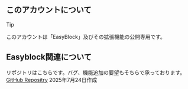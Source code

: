 ## このアカウントについて
> [!TIP]
> このアカウントは「EasyBlock」及びその拡張機能の公開専用です。

## Easyblock関連について
リポジトリはこちらです。バグ、機能追加の要望もそちらで承っております。
[GitHub Repositry](https://github.com/easyblock)
2025年7月24日作成

